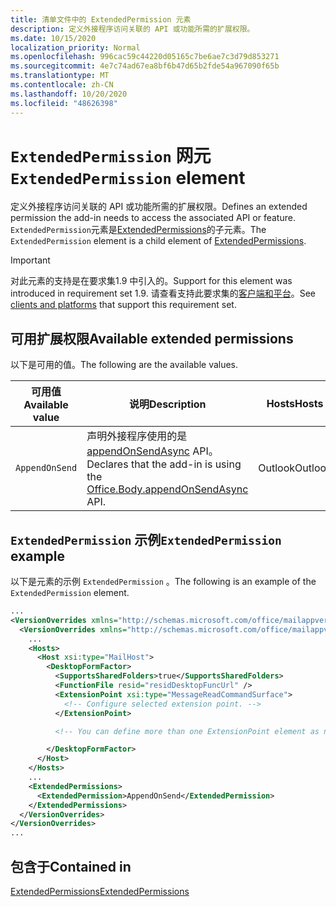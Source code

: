 ```yaml
---
title: 清单文件中的 ExtendedPermission 元素
description: 定义外接程序访问关联的 API 或功能所需的扩展权限。
ms.date: 10/15/2020
localization_priority: Normal
ms.openlocfilehash: 996cac59c44220d05165c7be6ae7c3d79d853271
ms.sourcegitcommit: 4e7c74ad67ea8bf6b47d65b2fde54a967090f65b
ms.translationtype: MT
ms.contentlocale: zh-CN
ms.lasthandoff: 10/20/2020
ms.locfileid: "48626398"
---
```

# <a name="extendedpermission-element"></a><span data-ttu-id="1febc-103">`ExtendedPermission` 网元</span><span class="sxs-lookup"><span data-stu-id="1febc-103">`ExtendedPermission` element</span></span>

<span data-ttu-id="1febc-104">定义外接程序访问关联的 API 或功能所需的扩展权限。</span><span class="sxs-lookup"><span data-stu-id="1febc-104">Defines an extended permission the add-in needs to access the associated API or feature.</span></span> <span data-ttu-id="1febc-105">`ExtendedPermission`元素是[ExtendedPermissions](extendedpermissions.md)的子元素。</span><span class="sxs-lookup"><span data-stu-id="1febc-105">The `ExtendedPermission` element is a child element of [ExtendedPermissions](extendedpermissions.md).</span></span>

> [!IMPORTANT]
> <span data-ttu-id="1febc-106">对此元素的支持是在要求集1.9 中引入的。</span><span class="sxs-lookup"><span data-stu-id="1febc-106">Support for this element was introduced in requirement set 1.9.</span></span> <span data-ttu-id="1febc-107">请查看支持此要求集的[客户端和平台](../../reference/requirement-sets/outlook-api-requirement-sets.md#requirement-sets-supported-by-exchange-servers-and-outlook-clients)。</span><span class="sxs-lookup"><span data-stu-id="1febc-107">See [clients and platforms](../../reference/requirement-sets/outlook-api-requirement-sets.md#requirement-sets-supported-by-exchange-servers-and-outlook-clients) that support this requirement set.</span></span>

## <a name="available-extended-permissions"></a><span data-ttu-id="1febc-108">可用扩展权限</span><span class="sxs-lookup"><span data-stu-id="1febc-108">Available extended permissions</span></span>

<span data-ttu-id="1febc-109">以下是可用的值。</span><span class="sxs-lookup"><span data-stu-id="1febc-109">The following are the available values.</span></span>

|<span data-ttu-id="1febc-110">可用值</span><span class="sxs-lookup"><span data-stu-id="1febc-110">Available value</span></span>|<span data-ttu-id="1febc-111">说明</span><span class="sxs-lookup"><span data-stu-id="1febc-111">Description</span></span>|<span data-ttu-id="1febc-112">Hosts</span><span class="sxs-lookup"><span data-stu-id="1febc-112">Hosts</span></span>|
|---|---|---|
|`AppendOnSend`|<span data-ttu-id="1febc-113">声明外接程序使用的是 [appendOnSendAsync](/javascript/api/outlook/office.body?view=outlook-js-preview&preserve-view=true#appendonsendasync-data--options--callback-) API。</span><span class="sxs-lookup"><span data-stu-id="1febc-113">Declares that the add-in is using the [Office.Body.appendOnSendAsync](/javascript/api/outlook/office.body?view=outlook-js-preview&preserve-view=true#appendonsendasync-data--options--callback-) API.</span></span>|<span data-ttu-id="1febc-114">Outlook</span><span class="sxs-lookup"><span data-stu-id="1febc-114">Outlook</span></span>|

## <a name="extendedpermission-example"></a><span data-ttu-id="1febc-115">`ExtendedPermission` 示例</span><span class="sxs-lookup"><span data-stu-id="1febc-115">`ExtendedPermission` example</span></span>

<span data-ttu-id="1febc-116">以下是元素的示例 `ExtendedPermission` 。</span><span class="sxs-lookup"><span data-stu-id="1febc-116">The following is an example of the `ExtendedPermission` element.</span></span>

```XML
...
<VersionOverrides xmlns="http://schemas.microsoft.com/office/mailappversionoverrides" xsi:type="VersionOverridesV1_0">
  <VersionOverrides xmlns="http://schemas.microsoft.com/office/mailappversionoverrides/1.1" xsi:type="VersionOverridesV1_1">
    ...
    <Hosts>
      <Host xsi:type="MailHost">
        <DesktopFormFactor>
          <SupportsSharedFolders>true</SupportsSharedFolders>
          <FunctionFile resid="residDesktopFuncUrl" />
          <ExtensionPoint xsi:type="MessageReadCommandSurface">
            <!-- Configure selected extension point. -->
          </ExtensionPoint>

          <!-- You can define more than one ExtensionPoint element as needed. -->

        </DesktopFormFactor>
      </Host>
    </Hosts>
    ...
    <ExtendedPermissions>
      <ExtendedPermission>AppendOnSend</ExtendedPermission>
    </ExtendedPermissions>
  </VersionOverrides>
</VersionOverrides>
...
```

## <a name="contained-in"></a><span data-ttu-id="1febc-117">包含于</span><span class="sxs-lookup"><span data-stu-id="1febc-117">Contained in</span></span>

[<span data-ttu-id="1febc-118">ExtendedPermissions</span><span class="sxs-lookup"><span data-stu-id="1febc-118">ExtendedPermissions</span></span>](extendedpermissions.md)

